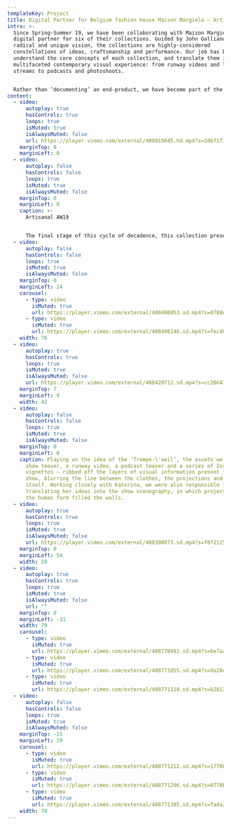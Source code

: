 ```yaml
---
templateKey: Project
title: Digital Partner for Belgium fashion house Maison Margiela – Artisanal AW19
intro: >-
  Since Spring-Summer 19, we have been collaborating with Maison Margiela as a
  digital partner for six of their collections. Guided by John Galliano’s
  radical and unique vision, the collections are highly-considered
  constellations of ideas, craftsmanship and performance. Our job has been to
  understand the core concepts of each collection, and translate them into a
  multifaceted contemporary visual experience: from runway videos and live show
  streams to podcasts and photoshoots.


  Rather than ‘documenting’ an end-product, we have become part of the making-process itself. Drawing on the maison’s craft-based approach, we have come up with tailor-made formats and visual communication strategies that respond to the specific themes and language of each season. Building new forms that work alongside Galliano’s avant-garde thought-process, the digital universes we have created are an extension of the collection, rather than a documentation of it.
content:
  - video:
      autoplay: true
      hasControls: true
      loops: true
      isMuted: true
      isAlwaysMuted: false
      url: https://player.vimeo.com/external/408015045.hd.mp4?s=286f1f34f2c39e9dcf925468cefce05b36f38a0b&profile_id=175
    marginTop: 0
    marginLeft: 0
  - video:
      autoplay: false
      hasControls: false
      loops: true
      isMuted: true
      isAlwaysMuted: false
    marginTop: 0
    marginLeft: 0
    caption: >-
      Artisanal AW19


      The final stage of this cycle of decadence, this collection presents a breakdown of social structure and a carte-blanche for the future. Feeding this sense of decay into the garments themselves, the show featured projections of the nudes and fleshy close-ups of artist Katerina Jebb, harking back to a desire for authenticity and human instinct.
  - video:
      autoplay: false
      hasControls: false
      loops: true
      isMuted: true
      isAlwaysMuted: false
    marginTop: 0
    marginLeft: 24
    carousel:
      - type: video
        isMuted: true
        url: https://player.vimeo.com/external/408406053.sd.mp4?s=0788e88abdfdb0d980649d0fe232950fa83a91ff&profile_id=165
      - type: video
        isMuted: true
        url: https://player.vimeo.com/external/408406146.sd.mp4?s=fecd8eb09359e38c175d98ae366f0cde41772ba0&profile_id=165
    width: 76
  - video:
      autoplay: true
      hasControls: true
      loops: true
      isMuted: true
      isAlwaysMuted: false
      url: https://player.vimeo.com/external/408420712.sd.mp4?s=cc26647d778743ca076f5d5048c1ea306a105a36&profile_id=165
    marginTop: 7
    marginLeft: 9
    width: 42
  - video:
      autoplay: false
      hasControls: false
      loops: true
      isMuted: true
      isAlwaysMuted: false
    marginTop: 0
    marginLeft: 0
    caption: Playing on the idea of the ‘Trompe-l'oeil’, the assets we created – a
      show teaser, a runway video, a podcast teaser and a series of Instagram
      vignettes – ribbed off the layers of visual information present in the
      show, blurring the line between the clothes, the projections and the space
      itself. Working closely with Katerina, we were also responsible for
      translating her ideas into the show scenography, in which projections of
      the human form filled the walls.
  - video:
      autoplay: true
      hasControls: true
      loops: true
      isMuted: true
      isAlwaysMuted: false
      url: https://player.vimeo.com/external/408398073.sd.mp4?s=f0f2115818eebc22082f21194199061063ad4519&profile_id=165
    marginTop: 0
    marginLeft: 54
    width: 28
  - video:
      autoplay: true
      hasControls: true
      loops: true
      isMuted: true
      isAlwaysMuted: false
      url: ""
    marginTop: 0
    marginLeft: -31
    width: 79
    carousel:
      - type: video
        isMuted: true
        url: https://player.vimeo.com/external/408770992.sd.mp4?s=6e7aa39587338e967f54207965d0abc5beba97b3&profile_id=165
      - type: video
        isMuted: true
        url: https://player.vimeo.com/external/408771055.sd.mp4?s=9a28c3c3395b2e558a3530a2478c801b06922832&profile_id=165
      - type: video
        isMuted: true
        url: https://player.vimeo.com/external/408771118.sd.mp4?s=b2813a69725fcf4ff287446ffa198abc1b7f4706&profile_id=165
  - video:
      autoplay: false
      hasControls: false
      loops: true
      isMuted: true
      isAlwaysMuted: false
    marginTop: -15
    marginLeft: 29
    carousel:
      - type: video
        isMuted: true
        url: https://player.vimeo.com/external/408771212.sd.mp4?s=1770b9268d87d2689328780d31bce8aee7e7371e&profile_id=165
      - type: video
        isMuted: true
        url: https://player.vimeo.com/external/408771296.sd.mp4?s=0778bde00913120ac8b68baf5a8d61d870ade2cc&profile_id=165
      - type: video
        isMuted: true
        url: https://player.vimeo.com/external/408771385.sd.mp4?s=fa4a21069b9f2e9afe76347ca7193b424ed12bd0&profile_id=165
    width: 70
---
```

